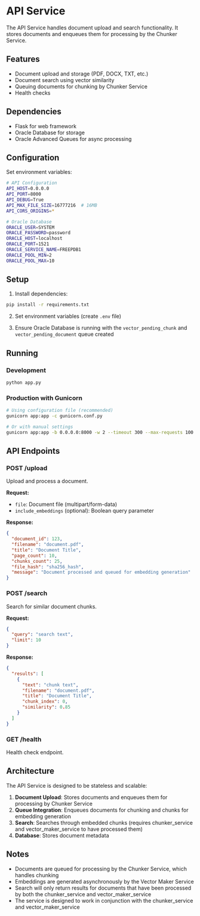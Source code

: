 # API Service

The API Service handles document upload and search functionality. It stores documents and enqueues them for processing by the Chunker Service.

## Features

- Document upload and storage (PDF, DOCX, TXT, etc.)
- Document search using vector similarity
- Queuing documents for chunking by Chunker Service
- Health checks

## Dependencies

- Flask for web framework
- Oracle Database for storage
- Oracle Advanced Queues for async processing

## Configuration

Set environment variables:

```bash
# API Configuration
API_HOST=0.0.0.0
API_PORT=8000
API_DEBUG=True
API_MAX_FILE_SIZE=16777216  # 16MB
API_CORS_ORIGINS=*

# Oracle Database
ORACLE_USER=SYSTEM
ORACLE_PASSWORD=password
ORACLE_HOST=localhost
ORACLE_PORT=1521
ORACLE_SERVICE_NAME=FREEPDB1
ORACLE_POOL_MIN=2
ORACLE_POOL_MAX=10
```

## Setup

1. Install dependencies:

```bash
pip install -r requirements.txt
```

2. Set environment variables (create `.env` file)

3. Ensure Oracle Database is running with the `vector_pending_chunk` and `vector_pending_document` queue created

## Running

### Development

```bash
python app.py
```

### Production with Gunicorn

```bash
# Using configuration file (recommended)
gunicorn app:app -c gunicorn.conf.py

# Or with manual settings
gunicorn app:app -b 0.0.0.0:8000 -w 2 --timeout 300 --max-requests 100
```

## API Endpoints

### POST /upload

Upload and process a document.

**Request:**

- `file`: Document file (multipart/form-data)
- `include_embeddings` (optional): Boolean query parameter

**Response:**

```json
{
  "document_id": 123,
  "filename": "document.pdf",
  "title": "Document Title",
  "page_count": 10,
  "chunks_count": 25,
  "file_hash": "sha256_hash",
  "message": "Document processed and queued for embedding generation"
}
```

### POST /search

Search for similar document chunks.

**Request:**

```json
{
  "query": "search text",
  "limit": 10
}
```

**Response:**

```json
{
  "results": [
    {
      "text": "chunk text",
      "filename": "document.pdf",
      "title": "Document Title",
      "chunk_index": 0,
      "similarity": 0.85
    }
  ]
}
```

### GET /health

Health check endpoint.

## Architecture

The API Service is designed to be stateless and scalable:

1. **Document Upload**: Stores documents and enqueues them for processing by Chunker Service
2. **Queue Integration**: Enqueues documents for chunking and chunks for embedding generation
3. **Search**: Searches through embedded chunks (requires chunker_service and vector_maker_service to have processed them)
4. **Database**: Stores document metadata

## Notes

- Documents are queued for processing by the Chunker Service, which handles chunking
- Embeddings are generated asynchronously by the Vector Maker Service
- Search will only return results for documents that have been processed by both the chunker_service and vector_maker_service
- The service is designed to work in conjunction with the chunker_service and vector_maker_service

